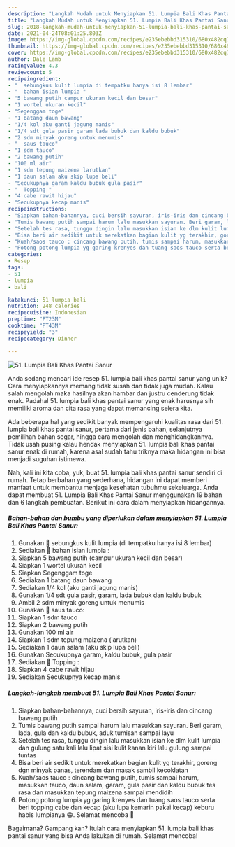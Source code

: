 ```yaml
---
description: "Langkah Mudah untuk Menyiapkan 51. Lumpia Bali Khas Pantai Sanur Anti Gagal"
title: "Langkah Mudah untuk Menyiapkan 51. Lumpia Bali Khas Pantai Sanur Anti Gagal"
slug: 2018-langkah-mudah-untuk-menyiapkan-51-lumpia-bali-khas-pantai-sanur-anti-gagal
date: 2021-04-24T08:01:25.803Z
image: https://img-global.cpcdn.com/recipes/e235ebebbd315310/680x482cq70/51-lumpia-bali-khas-pantai-sanur-foto-resep-utama.jpg
thumbnail: https://img-global.cpcdn.com/recipes/e235ebebbd315310/680x482cq70/51-lumpia-bali-khas-pantai-sanur-foto-resep-utama.jpg
cover: https://img-global.cpcdn.com/recipes/e235ebebbd315310/680x482cq70/51-lumpia-bali-khas-pantai-sanur-foto-resep-utama.jpg
author: Dale Lamb
ratingvalue: 4.3
reviewcount: 5
recipeingredient:
- "  sebungkus kulit lumpia di tempatku hanya isi 8 lembar"
- "  bahan isian lumpia "
- "5 bawang putih campur ukuran kecil dan besar"
- "1 wortel ukuran kecil"
- "Segenggam toge"
- "1 batang daun bawang"
- "1/4 kol aku ganti jagung manis"
- "1/4 sdt gula pasir garam lada bubuk dan kaldu bubuk"
- "2 sdm minyak goreng untuk menumis"
- "  saus tauco"
- "1 sdm tauco"
- "2 bawang putih"
- "100 ml air"
- "1 sdm tepung maizena larutkan"
- "1 daun salam aku skip lupa beli"
- "Secukupnya garam kaldu bubuk gula pasir"
- "  Topping "
- "4 cabe rawit hijau"
- "Secukupnya kecap manis"
recipeinstructions:
- "Siapkan bahan-bahannya, cuci bersih sayuran, iris-iris dan cincang bawang putih"
- "Tumis bawang putih sampai harum lalu masukkan sayuran. Beri garam, lada, gula dan kaldu bubuk, aduk tumisan sampai layu"
- "Setelah tes rasa, tunggu dingin lalu masukkan isian ke dlm kulit lumpia dan gulung satu kali lalu lipat sisi kulit kanan kiri lalu gulung sampai tuntas"
- "Bisa beri air sedikit untuk merekatkan bagian kulit yg terakhir, goreng dgn minyak panas, terendam dan masak sambil kecoklatan"
- "Kuah/saos tauco : cincang bawang putih, tumis sampai harum, masukkan tauco, daun salam, garam, gula pasir dan kaldu bubuk tes rasa dan masukkan tepung maizena sampai mendidih"
- "Potong potong lumpia yg garing krenyes dan tuang saos tauco serta beri topping cabe dan kecap (aku lupa kemarin pakai kecap) keburu habis lumpianya 😁. Selamat mencoba 🥳"
categories:
- Resep
tags:
- 51
- lumpia
- bali

katakunci: 51 lumpia bali 
nutrition: 248 calories
recipecuisine: Indonesian
preptime: "PT23M"
cooktime: "PT43M"
recipeyield: "3"
recipecategory: Dinner

---
```



![51. Lumpia Bali Khas Pantai Sanur](https://img-global.cpcdn.com/recipes/e235ebebbd315310/680x482cq70/51-lumpia-bali-khas-pantai-sanur-foto-resep-utama.jpg)

Anda sedang mencari ide resep 51. lumpia bali khas pantai sanur yang unik? Cara menyiapkannya memang tidak susah dan tidak juga mudah. Kalau salah mengolah maka hasilnya akan hambar dan justru cenderung tidak enak. Padahal 51. lumpia bali khas pantai sanur yang enak harusnya sih memiliki aroma dan cita rasa yang dapat memancing selera kita.

Ada beberapa hal yang sedikit banyak mempengaruhi kualitas rasa dari 51. lumpia bali khas pantai sanur, pertama dari jenis bahan, selanjutnya pemilihan bahan segar, hingga cara mengolah dan menghidangkannya. Tidak usah pusing kalau hendak menyiapkan 51. lumpia bali khas pantai sanur enak di rumah, karena asal sudah tahu triknya maka hidangan ini bisa menjadi suguhan istimewa.




Nah, kali ini kita coba, yuk, buat 51. lumpia bali khas pantai sanur sendiri di rumah. Tetap berbahan yang sederhana, hidangan ini dapat memberi manfaat untuk membantu menjaga kesehatan tubuhmu sekeluarga. Anda dapat membuat 51. Lumpia Bali Khas Pantai Sanur menggunakan 19 bahan dan 6 langkah pembuatan. Berikut ini cara dalam menyiapkan hidangannya.

<!--inarticleads1-->

##### Bahan-bahan dan bumbu yang diperlukan dalam menyiapkan 51. Lumpia Bali Khas Pantai Sanur:

1. Gunakan  💠 sebungkus kulit lumpia (di tempatku hanya isi 8 lembar)
1. Sediakan  💠 bahan isian lumpia :
1. Siapkan 5 bawang putih (campur ukuran kecil dan besar)
1. Siapkan 1 wortel ukuran kecil
1. Siapkan Segenggam toge
1. Sediakan 1 batang daun bawang
1. Sediakan 1/4 kol (aku ganti jagung manis)
1. Gunakan 1/4 sdt gula pasir, garam, lada bubuk dan kaldu bubuk
1. Ambil 2 sdm minyak goreng untuk menumis
1. Gunakan  💠 saus tauco:
1. Siapkan 1 sdm tauco
1. Siapkan 2 bawang putih
1. Gunakan 100 ml air
1. Siapkan 1 sdm tepung maizena (larutkan)
1. Sediakan 1 daun salam (aku skip lupa beli)
1. Gunakan Secukupnya garam, kaldu bubuk, gula pasir
1. Sediakan  💠 Topping :
1. Siapkan 4 cabe rawit hijau
1. Sediakan Secukupnya kecap manis




<!--inarticleads2-->

##### Langkah-langkah membuat 51. Lumpia Bali Khas Pantai Sanur:

1. Siapkan bahan-bahannya, cuci bersih sayuran, iris-iris dan cincang bawang putih
1. Tumis bawang putih sampai harum lalu masukkan sayuran. Beri garam, lada, gula dan kaldu bubuk, aduk tumisan sampai layu
1. Setelah tes rasa, tunggu dingin lalu masukkan isian ke dlm kulit lumpia dan gulung satu kali lalu lipat sisi kulit kanan kiri lalu gulung sampai tuntas
1. Bisa beri air sedikit untuk merekatkan bagian kulit yg terakhir, goreng dgn minyak panas, terendam dan masak sambil kecoklatan
1. Kuah/saos tauco : cincang bawang putih, tumis sampai harum, masukkan tauco, daun salam, garam, gula pasir dan kaldu bubuk tes rasa dan masukkan tepung maizena sampai mendidih
1. Potong potong lumpia yg garing krenyes dan tuang saos tauco serta beri topping cabe dan kecap (aku lupa kemarin pakai kecap) keburu habis lumpianya 😁. Selamat mencoba 🥳




Bagaimana? Gampang kan? Itulah cara menyiapkan 51. lumpia bali khas pantai sanur yang bisa Anda lakukan di rumah. Selamat mencoba!
